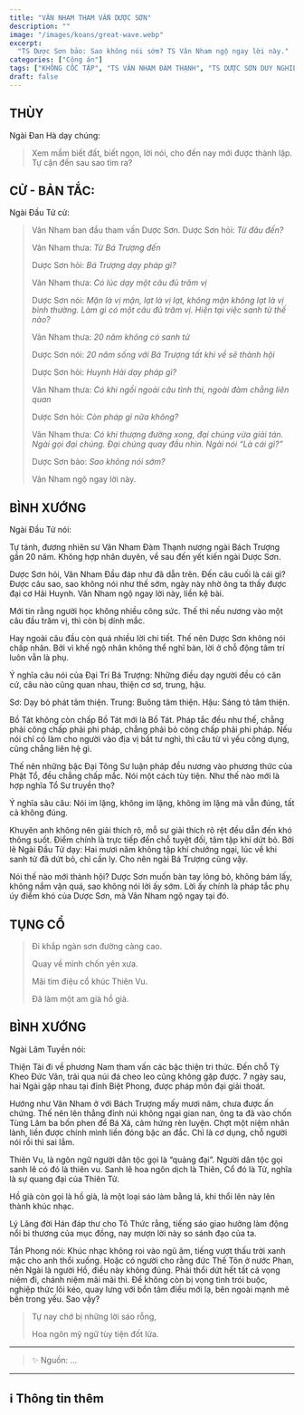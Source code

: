 ```yaml
---
title: "VÂN NHAM THAM VẤN DƯỢC SƠN"
description: ""
image: "/images/koans/great-wave.webp"
excerpt: 
  "TS Dược Sơn bảo: Sao không nói sớm? TS Vân Nham ngộ ngay lời này."
categories: ["Công án"]
tags: ["KHÔNG CỐC TẬP", "TS VÂN NHAM ĐÀM THẠNH", "TS DƯỢC SƠN DUY NGHIỄM"]
draft: false
---
```


## THÙY

Ngài Đan Hà dạy chúng:

> Xem mầm biết đất, biết ngọn, lời nói, cho đến nay mới được thành lập. 
> Tự cận đến sau sao tìm ra?

## CỬ - BẢN TẮC:

Ngài Đầu Tử cử: 

> Vân Nham ban đầu tham vấn Dược Sơn. Dược Sơn hỏi: *Từ đâu đến?*
>
> Vân Nham thưa: *Từ Bá Trượng đến*
>
> Dược Sơn hỏi: *Bá Trượng dạy pháp gì?*
>
> Vân Nham thưa: *Có lúc dạy một câu đủ trăm vị*
>
> Dược Sơn nói: *Mặn là vị mặn, lạt là vị lạt, không mặn không lạt là vị bình thường. Làm gì có một câu đủ trăm vị. Hiện tại việc sanh tử thế nào?*
>
> Vân Nham thưa: *20 năm không có sanh tử*
>
> Dược Sơn nói: *20 năm sống với Bá Trượng tất khi về sẽ thành hội*
>
> Dược Sơn hỏi: *Huynh Hải dạy pháp gì?*
>
> Vân Nham thưa: *Có khi ngồi ngoài câu tình thi, ngoài đàm chẳng liên quan*
>
> Dược Sơn hỏi: *Còn pháp gì nữa không?*
>
> Vân Nham thưa: *Có khi thượng đường xong, đại chúng vừa giải tán. Ngài gọi đại chúng. Đại chúng quay đầu nhìn. Ngài nói “Là cái gì?”*
>
> Dược Sơn bảo: *Sao không nói sớm?* 
>
> Vân Nham ngộ ngay lời này.

## BÌNH XƯỚNG

Ngài Đầu Tử nói:

Tự tánh, đương nhiên sư Vân Nham Đàm Thạnh nương ngài Bách Trượng gần 20 năm. 
Không hợp nhân duyên, về sau đến yết kiến ngài Dược Sơn.

Dược Sơn hỏi, Vân Nham Đầu đáp như đã dẫn trên. 
Đến câu cuối là cái gì? Được câu sao, sao không nói như thế sớm, ngày này nhờ ông ta thấy được đại cơ Hải Huynh.
Vân Nham ngộ ngay lời này, liền kệ bài.

Mới tin rằng người học không nhiều công sức. 
Thế thì nếu nương vào một câu đầu trăm vị, thì còn bị dính mắc.

Hay ngoài câu đầu còn quá nhiều lời chi tiết. 
Thế nên Dược Sơn không nói chấp nhân. Bởi vì khế ngộ nhân không thể nghĩ bàn, lời ở chỗ động tâm trí luôn vẫn là phụ.

Ý nghĩa câu nói của Đại Trí Bá Trượng: Những điều dạy người đều có căn cứ, câu nào cũng quan nhau, thiện cơ sơ, trung, hậu.

Sơ: Dạy bỏ phát tâm thiện.
Trung: Buông tâm thiện.
Hậu: Sáng tỏ tâm thiện.

Bồ Tát không còn chấp Bồ Tát mới là Bồ Tát. 
Pháp tắc đều như thế, chẳng phải công chấp phải phi pháp, chẳng phải bỏ công chấp phải phi pháp. 
Nếu nói chỉ có làm cho người vào địa vị bất tư nghì, thì câu từ vì yếu công dụng, cũng chẳng liên hệ gì.

Thế nên những bậc Đại Tông Sư luận pháp đều nương vào phương thức của Phật Tổ, đều chẳng chấp mắc. 
Nói một cách tùy tiện.
Như thế nào mới là hợp nghĩa Tổ Sư truyền thọ?

Ý nghĩa sâu câu: Nói im lặng, không im lặng, không im lặng mà vẫn đúng, tất cả không đúng.

Khuyên anh không nên giải thích rõ, mỗ sư giải thích rõ rệt đều dẫn đến khó thông suốt. 
Điểm chính là trực tiếp đến chỗ tuyệt đối, tâm tập khí dứt bỏ. 
Bởi lẽ Ngài Đầu Tử dạy: Hai mươi năm không tập khí chướng ngại, lúc về khi sanh tử đã dứt bỏ, chỉ cần ly. 
Cho nên ngài Bá Trượng cũng vậy.

Nói thế nào mới thành hội?
Dược Sơn muốn bàn tay lỏng bỏ, không bám lấy, không nắm vận quá, sao không nói lời ấy sớm. 
Lời ấy chính là pháp tắc phụ úy điểm khó của Dược Sơn, mà Vân Nham ngộ ngay tại đó.

## TỤNG CỔ

> Đi khắp ngàn sơn đường càng cao.
> 
> Quay về mình chốn yên xưa.
> 
> Mãi tìm điệu cổ khúc Thiên Vu.
> 
> Đã làm một am già hồ già.

## BÌNH XƯỚNG

Ngài Lâm Tuyền nói: 

Thiện Tài đi về phương Nam tham vấn các bậc thiện tri thức. 
Đến chỗ Tỳ Kheo Đức Vân, trải qua núi đá cheo leo cũng không gặp được. 
7 ngày sau, hai Ngài gặp nhau tại đỉnh Biệt Phong, được pháp môn đại giải thoát.

Hướng như Vân Nham ở với Bách Trượng mấy mươi năm, chưa được ấn chứng. 
Thế nên lên thẳng đỉnh núi không ngại gian nan, ông ta đã vào chốn Tùng Lâm ba bốn phen để Bá Xá, cảm hứng rèn luyện. 
Chợt một niệm nhân lành, liền được chính mình liền đóng bậc an đắc. 
Chỉ là cơ dụng, chỗ người nói rồi thì sai lắm.

Thiên Vu, là ngôn ngữ người dân tộc gọi là “quảng đại”.
Người dân tộc gọi sanh lê có đó là thiên vu. 
Sanh lê hoa ngôn dịch là Thiên, Cổ đó là Tử, nghĩa là sự quang đại của Thiên Tử.

Hồ già còn gọi là hồ già, là một loại sáo làm bằng lá, khi thổi lên này lên thành khúc nhạc.

Lý Lăng đời Hán đáp thư cho Tô Thức rằng, tiếng sáo giao hưởng làm động nổi bi thương của mục đồng, nay mượn lời này so sánh đạo của ta.

Tần Phong nói: Khúc nhạc không roi vào ngũ âm, tiếng vượt thấu trời xanh mặc cho anh thổi xuống. 
Hoặc có người cho rằng đức Thế Tôn ở nước Phan, nên Ngài là người Hồ, điều này không đúng. 
Phải thổi dứt hết tất cả vọng niệm đi, chánh niệm mãi mãi thì. 
Để không còn bị vọng tình trói buộc, nghiệp thức lôi kéo, quay lưng với bổn tâm điều mới lạ, bên ngoài mạnh mẽ bên trong yếu. 
Sao vậy?

> Tự nay chớ bị những lời sáo rỗng,
> 
> Hoa ngôn mỹ ngữ tùy tiện đốt lửa.

***

> ✨ Nguồn: ...

***

## ℹ️ Thông tin thêm

[^1]: ⭐️ <a href="http://thuongchieu.net/index.php/phapthoai/suphu/4704-tsduocson" target="_blank">TS DƯỢC SƠN DUY NGHIỄM</a>

[^2]: ⭐️ <a href="http://thuongchieu.net/index.php/phapthoai/suphu/4785-thiensudamthanh" target="_blank">TS VÂN NHAM ĐÀM THẠNH</a>
